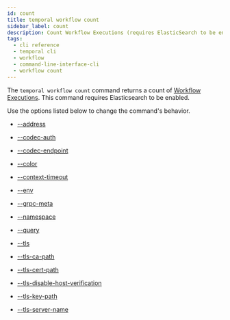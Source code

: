 ```yaml
---
id: count
title: temporal workflow count
sidebar_label: count
description: Count Workflow Executions (requires ElasticSearch to be enabled).
tags:
  - cli reference
  - temporal cli
  - workflow
  - command-line-interface-cli
  - workflow count
---
```


The `temporal workflow count` command returns a count of [Workflow Executions](/concepts/what-is-a-workflow-execution).
This command requires Elasticsearch to be enabled.

Use the options listed below to change the command's behavior.

- [--address](/cli/cmd-options/address)

- [--codec-auth](/cli/cmd-options/codec-auth)

- [--codec-endpoint](/cli/cmd-options/codec-endpoint)

- [--color](/cli/cmd-options/color)

- [--context-timeout](/cli/cmd-options/context-timeout)

- [--env](/cli/cmd-options/env)

- [--grpc-meta](/cli/cmd-options/grpc-meta)

- [--namespace](/cli/cmd-options/namespace)

- [--query](/cli/cmd-options/query)

- [--tls](/cli/cmd-options/tls)

- [--tls-ca-path](/cli/cmd-options/tls-ca-path)

- [--tls-cert-path](/cli/cmd-options/tls-cert-path)

- [--tls-disable-host-verification](/cli/cmd-options/tls-disable-host-verification)

- [--tls-key-path](/cli/cmd-options/tls-key-path)

- [--tls-server-name](/cli/cmd-options/tls-server-name)
